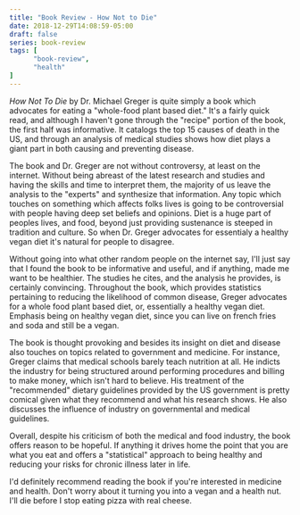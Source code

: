 ```yaml
---
title: "Book Review - How Not to Die"
date: 2018-12-29T14:08:59-05:00
draft: false
series: book-review
tags: [
      "book-review",
      "health"
]    
---
```


*How Not To Die* by Dr. Michael Greger is quite simply a book which
 advocates for eating a "whole-food plant based diet."  It's a fairly
 quick read, and although I haven't gone through the "recipe" portion
 of the book, the first half was informative.  It catalogs the top 15
 causes of death in the US, and through an analysis of medical studies
 shows how diet plays a giant part in both causing and preventing
 disease.

The book and Dr. Greger are not without controversy, at least on the
internet.  Without being abreast of the latest research and studies
and having the skills and time to interpret them, the majority of us
leave the analysis to the "experts" and synthesize that information.
Any topic which touches on something which affects folks lives is
going to be controversial with people having deep set beliefs and
opinions.  Diet is a huge part of peoples lives, and food, beyond just
providing sustenance is steeped in tradition and culture.  So when
Dr. Greger advocates for essentialy a healthy vegan diet it's natural
for people to disagree.

Without going into what other random people on the internet say, I'll
just say that I found the book to be informative and useful, and if
anything, made me want to be healthier.  The studies he cites, and the
analysis he provides, is certainly convincing.  Throughout the book,
which provides statistics pertaining to reducing the likelihood of
common disease, Greger advocates for a whole food plant based diet,
or, essentially a healthy vegan diet.  Emphasis being on healthy vegan
diet, since you can live on french fries and soda and still be a
vegan.

The book is thought provoking and besides its insight on diet and
disease also touches on topics related to government and medicine.
For instance, Greger claims that medical schools barely teach
nutrition at all.  He indicts the industry for being structured around
performing procedures and billing to make money, which isn't hard to
believe.  His treatment of the "recommended" dietary guidelines
provided by the US government is pretty comical given what they
recommend and what his research shows.  He also discusses the
influence of industry on governmental and medical guidelines.

Overall, despite his criticism of both the medical and food industry,
the book offers reason to be hopeful.  If anything it drives home the
point that you are what you eat and offers a "statistical" approach to
being healthy and reducing your risks for chronic illness later in
life.

I'd definitely recommend reading the book if you're interested in
medicine and health.  Don't worry about it turning you into a vegan
and a health nut.  I'll die before I stop eating pizza with real cheese.

